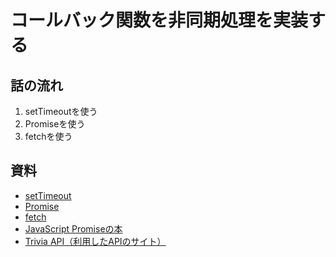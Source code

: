# コールバック関数を非同期処理を実装する


## 話の流れ

1. setTimeoutを使う
2. Promiseを使う
3. fetchを使う


## 資料

- [setTimeout](https://developer.mozilla.org/ja/docs/Web/API/WindowOrWorkerGlobalScope/setTimeout)
- [Promise](https://developer.mozilla.org/ja/docs/Web/JavaScript/Reference/Global_Objects/Promise)
- [fetch](https://developer.mozilla.org/ja/docs/Web/API/WindowOrWorkerGlobalScope/fetch)
- [JavaScript Promiseの本](https://azu.github.io/promises-book/)
- [Trivia API（利用したAPIのサイト）](https://opentdb.com/api_config.php)